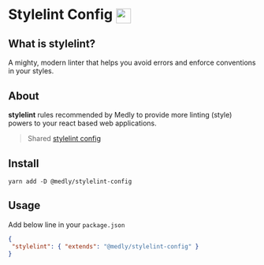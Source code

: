 # Stylelint Config <img style="vertical-align: middle" height="30" src="https://cdn.freebiesupply.com/logos/large/2x/stylelint-logo-png-transparent.png">

## What is stylelint?

A mighty, modern linter that helps you avoid errors and enforce conventions in your styles.

## About

**stylelint** rules recommended by Medly to provide more linting (style) powers to your react based web applications.

> Shared [stylelint config](https://stylelint.io/user-guide/configure/)

## Install

```shell
yarn add -D @medly/stylelint-config
```

## Usage

Add below line in your `package.json`

```json
{
 "stylelint": { "extends": "@medly/stylelint-config" }
}
```
